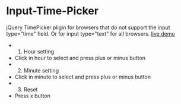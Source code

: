 # Input-Time-Picker
jQuery TimePicker pligin for browsers that do not support the input type="time" field. Or for input type="text" for all browsers.
[live demo](http://timepicker.baners.webd.pl)
- 1. Hour setting
- Click in hour to select and press plus or minus button
- 2. Minute setting
- Click in minute to select and press plus or minus button
- 3. Reset
- Press x button
